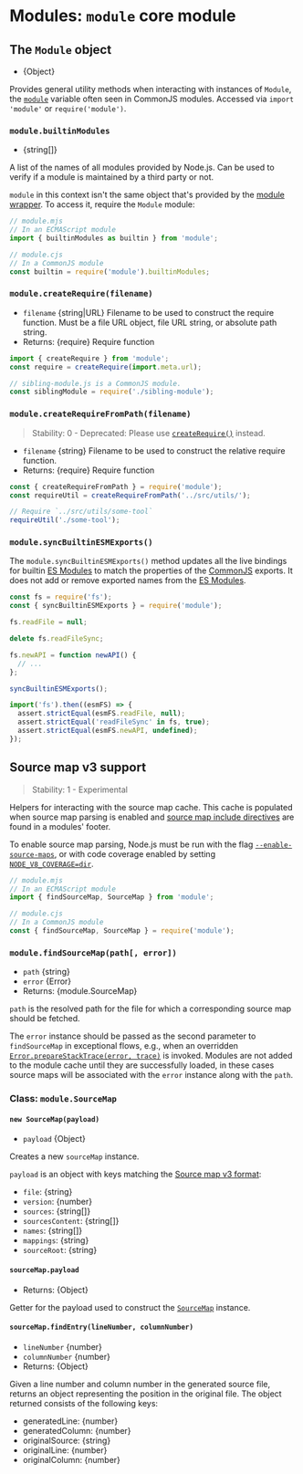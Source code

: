 # Modules: `module` core module

<!--introduced_in=v0.3.7-->

## The `Module` object

* {Object}

Provides general utility methods when interacting with instances of
`Module`, the [`module`][] variable often seen in CommonJS modules. Accessed
via `import 'module'` or `require('module')`.

### `module.builtinModules`
<!-- YAML
added:
  - v9.3.0
  - v8.10.0
  - v6.13.0
-->

* {string[]}

A list of the names of all modules provided by Node.js. Can be used to verify
if a module is maintained by a third party or not.

`module` in this context isn't the same object that's provided
by the [module wrapper][]. To access it, require the `Module` module:

```js
// module.mjs
// In an ECMAScript module
import { builtinModules as builtin } from 'module';
```

```js
// module.cjs
// In a CommonJS module
const builtin = require('module').builtinModules;
```

### `module.createRequire(filename)`
<!-- YAML
added: v12.2.0
-->

* `filename` {string|URL} Filename to be used to construct the require
  function. Must be a file URL object, file URL string, or absolute path
  string.
* Returns: {require} Require function

```js
import { createRequire } from 'module';
const require = createRequire(import.meta.url);

// sibling-module.js is a CommonJS module.
const siblingModule = require('./sibling-module');
```

### `module.createRequireFromPath(filename)`
<!-- YAML
added: v10.12.0
deprecated: v12.2.0
-->

> Stability: 0 - Deprecated: Please use [`createRequire()`][] instead.

* `filename` {string} Filename to be used to construct the relative require
  function.
* Returns: {require} Require function

```js
const { createRequireFromPath } = require('module');
const requireUtil = createRequireFromPath('../src/utils/');

// Require `../src/utils/some-tool`
requireUtil('./some-tool');
```

### `module.syncBuiltinESMExports()`
<!-- YAML
added: v12.12.0
-->

The `module.syncBuiltinESMExports()` method updates all the live bindings for
builtin [ES Modules][] to match the properties of the [CommonJS][] exports. It
does not add or remove exported names from the [ES Modules][].

```js
const fs = require('fs');
const { syncBuiltinESMExports } = require('module');

fs.readFile = null;

delete fs.readFileSync;

fs.newAPI = function newAPI() {
  // ...
};

syncBuiltinESMExports();

import('fs').then((esmFS) => {
  assert.strictEqual(esmFS.readFile, null);
  assert.strictEqual('readFileSync' in fs, true);
  assert.strictEqual(esmFS.newAPI, undefined);
});
```

## Source map v3 support
<!-- YAML
added:
 - v13.7.0
 - v12.17.0
-->

> Stability: 1 - Experimental

Helpers for interacting with the source map cache. This cache is
populated when source map parsing is enabled and
[source map include directives][] are found in a modules' footer.

To enable source map parsing, Node.js must be run with the flag
[`--enable-source-maps`][], or with code coverage enabled by setting
[`NODE_V8_COVERAGE=dir`][].

```js
// module.mjs
// In an ECMAScript module
import { findSourceMap, SourceMap } from 'module';
```

```js
// module.cjs
// In a CommonJS module
const { findSourceMap, SourceMap } = require('module');
```

### `module.findSourceMap(path[, error])`
<!-- YAML
added:
 - v13.7.0
 - v12.17.0
-->

* `path` {string}
* `error` {Error}
* Returns: {module.SourceMap}

`path` is the resolved path for the file for which a corresponding source map
should be fetched.

The `error` instance should be passed as the second parameter to `findSourceMap`
in exceptional flows, e.g., when an overridden
[`Error.prepareStackTrace(error, trace)`][] is invoked. Modules are not added to
the module cache until they are successfully loaded, in these cases source maps
will be associated with the `error` instance along with the `path`.

### Class: `module.SourceMap`
<!-- YAML
added:
 - v13.7.0
 - v12.17.0
-->

#### `new SourceMap(payload)`

* `payload` {Object}

Creates a new `sourceMap` instance.

`payload` is an object with keys matching the [Source map v3 format][]:

* `file`: {string}
* `version`: {number}
* `sources`: {string[]}
* `sourcesContent`: {string[]}
* `names`: {string[]}
* `mappings`: {string}
* `sourceRoot`: {string}

#### `sourceMap.payload`

* Returns: {Object}

Getter for the payload used to construct the [`SourceMap`][] instance.

#### `sourceMap.findEntry(lineNumber, columnNumber)`

* `lineNumber` {number}
* `columnNumber` {number}
* Returns: {Object}

Given a line number and column number in the generated source file, returns
an object representing the position in the original file. The object returned
consists of the following keys:

* generatedLine: {number}
* generatedColumn: {number}
* originalSource: {string}
* originalLine: {number}
* originalColumn: {number}

[Source map v3 format]: https://sourcemaps.info/spec.html#h.mofvlxcwqzej
[`--enable-source-maps`]: cli.html#cli_enable_source_maps
[`Error.prepareStackTrace(error, trace)`]: https://v8.dev/docs/stack-trace-api#customizing-stack-traces
[`NODE_V8_COVERAGE=dir`]: cli.html#cli_node_v8_coverage_dir
[`SourceMap`]: #module_class_module_sourcemap
[`createRequire()`]: #module_module_createrequire_filename
[module wrapper]: modules_cjs.html#modules_cjs_the_module_wrapper
[source map include directives]: https://sourcemaps.info/spec.html#h.lmz475t4mvbx
[`module`]: modules.html#modules_the_module_object
[CommonJS]: modules.html
[ES Modules]: esm.html
